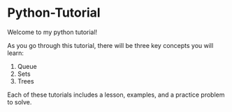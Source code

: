 # Python-Tutorial
Welcome to my python tutorial!

As you go through this tutorial, there will be three key concepts you will learn:
  1. Queue
  2. Sets
  3. Trees

Each of these tutorials includes a lesson, examples, and a practice problem to solve.

